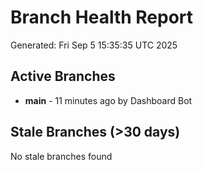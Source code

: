 # Branch Health Report
Generated: Fri Sep  5 15:35:35 UTC 2025

## Active Branches
- **main** - 11 minutes ago by Dashboard Bot

## Stale Branches (>30 days)
No stale branches found
